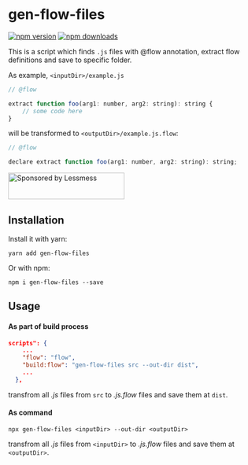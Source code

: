 # gen-flow-files

[![npm version](https://img.shields.io/npm/v/gen-flow-files.svg)](https://www.npmjs.com/package/gen-flow-files)
[![npm downloads](https://img.shields.io/npm/dt/gen-flow-files.svg)](https://www.npmjs.com/package/gen-flow-files)

This is a script which finds `.js` files with @flow annotation, extract flow definitions and save to specific folder.

As example, `<inputDir>/example.js`
```javascript
// @flow

extract function foo(arg1: number, arg2: string): string {
    // some code here
}
```
will be transformed to `<outputDir>/example.js.flow`:
```javascript
// @flow

declare extract function foo(arg1: number, arg2: string): string;
```

<a href="https://lessmess.agency/?utm_source=gen-flow-files">
  <img src="https://lessmess.agency/badges/sponsored_by_lessmess.svg"
       alt="Sponsored by Lessmess" width="236" height="54">
</a>

## Installation

Install it with yarn:

```
yarn add gen-flow-files
```

Or with npm:

```
npm i gen-flow-files --save
```

## Usage
#### As part of build process

```json
scripts": {
    ...
    "flow": "flow",
    "build:flow": "gen-flow-files src --out-dir dist",
    ...
  },
```
transfrom all *.js* files from `src` to *.js.flow* files and save them at `dist`. 

#### As command
```
npx gen-flow-files <inputDir> --out-dir <outputDir>
```
transfrom all *.js* files from `<inputDir>` to *.js.flow* files and save them at `<outputDir>`. 


